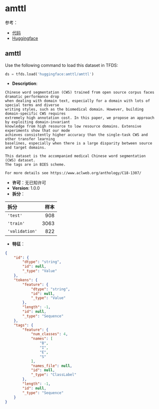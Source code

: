 # amttl

参考：

- [代码](https://github.com/huggingface/datasets/blob/master/datasets/amttl)
- [Huggingface](https://huggingface.co/datasets/amttl)

## amttl

Use the following command to load this dataset in TFDS:

```python
ds = tfds.load('huggingface:amttl/amttl')
```

- **Description**:

```
Chinese word segmentation (CWS) trained from open source corpus faces dramatic performance drop
when dealing with domain text, especially for a domain with lots of special terms and diverse
writing styles, such as the biomedical domain. However, building domain-specific CWS requires
extremely high annotation cost. In this paper, we propose an approach by exploiting domain-invariant
knowledge from high resource to low resource domains. Extensive experiments show that our mode
achieves consistently higher accuracy than the single-task CWS and other transfer learning
baselines, especially when there is a large disparity between source and target domains.

This dataset is the accompanied medical Chinese word segmentation (CWS) dataset.
The tags are in BIES scheme.

For more details see https://www.aclweb.org/anthology/C18-1307/
```

- **许可**：无已知许可
- **Version**: 1.0.0
- **拆分**：

拆分 | 样本
:-- | --:
`'test'` | 908
`'train'` | 3063
`'validation'` | 822

- **特征**：

```json
{
    "id": {
        "dtype": "string",
        "id": null,
        "_type": "Value"
    },
    "tokens": {
        "feature": {
            "dtype": "string",
            "id": null,
            "_type": "Value"
        },
        "length": -1,
        "id": null,
        "_type": "Sequence"
    },
    "tags": {
        "feature": {
            "num_classes": 4,
            "names": [
                "B",
                "I",
                "E",
                "S"
            ],
            "names_file": null,
            "id": null,
            "_type": "ClassLabel"
        },
        "length": -1,
        "id": null,
        "_type": "Sequence"
    }
}
```
